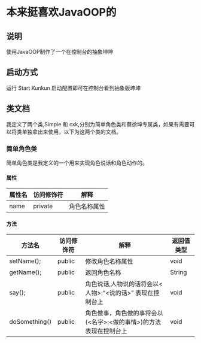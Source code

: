 # 本来挺喜欢JavaOOP的

## 说明

使用JavaOOP制作了一个在控制台的抽象坤坤

## 启动方式

运行 Start Kunkun 启动配置即可在控制台看到抽象版坤坤

## 类文档

我定义了两个类,Simple 和 cxk,分别为简单角色类和蔡徐坤专属类，如果有需要可以将类单独拿出来使用，以下为这两个类的文档。

### 简单角色类

简单角色类是我定义的一个用来实现角色说话和角色动作的。
#### 属性
| 属性名  | 访问修饰符   | 解释     |
|------|---------|--------|
| name | private | 角色名称属性 |

#### 方法
| 方法名                  | 访问修饰符  | 解释                                | 返回值类型  |
|----------------------|--------|-----------------------------------|--------|
| setName(<name>);     | public | 修改角色名称属性                          | void   |
| getName();           | public | 返回角色名称                            | String |
| say(<content>);      | public | 角色说话,人物说的话将会以<人物>:“<说的话>” 表现在控制台上 | void   |
| doSomething(<thing>) | public | 角色做事，角色做的事将会以(<名字>:<做的事情>)的方法表现在控制台上                             | void   |
